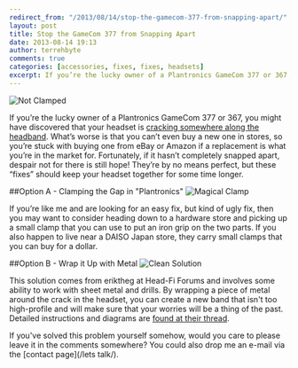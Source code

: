 ```yaml
---
redirect_from: "/2013/08/14/stop-the-gamecom-377-from-snapping-apart/"
layout: post
title: Stop the GameCom 377 from Snapping Apart
date: 2013-08-14 19:13
author: terrehbyte
comments: true
categories: [accessories, fixes, fixes, headsets]
excerpt: If you’re the lucky owner of a Plantronics GameCom 377 or 367, you might have discovered that your headset is cracking somewhere along the headband.
---
```

![Not Clamped](http://terrehbyte.files.wordpress.com/2013/08/not-clamped.png)

If you’re the lucky owner of a Plantronics GameCom 377 or 367, you might have discovered that your headset is [cracking somewhere along the headband](http://soundingboard.plantronics.com/thread/17648). What’s worse is that you can’t even buy a new one in stores, so you’re stuck with buying one from eBay or Amazon if a replacement is what you’re in the market for. Fortunately, if it hasn’t completely snapped apart, despair not for there is still hope! They’re by no means perfect, but these “fixes” should keep your headset together for some time longer.  

##Option A - Clamping the Gap in "Plantronics"
![Magical Clamp](http://terrehbyte.files.wordpress.com/2013/08/clamped.png)

If you’re like me and are looking for an easy fix, but kind of ugly fix, then you may want to consider heading down to a hardware store and picking up a small clamp that you can use to put an iron grip on the two parts. If you also happen to live near a DAISO Japan store, they carry small clamps that you can buy for a dollar.  

##Option B - Wrap it Up with Metal
![Clean Solution](http://terrehbyte.files.wordpress.com/2013/08/900x900px-ll-1051feac_sspx2738crack.jpg)

This solution comes from eriktheg at Head-Fi Forums and involves some ability to work with sheet metal and drills. By wrapping a piece of metal around the crack in the headset, you can create a new band that isn't too high-profile and will make sure that your worries will be a thing of the past. Detailed instructions and diagrams are [found at their thread](http://www.head-fi.org/t/551961/fix-completely-cracked-and-broken-headphones-guide).  

If you've solved this problem yourself somehow, would you care to please leave it in the comments somewhere? You could also drop me an e-mail via the [contact page](/lets talk/).  